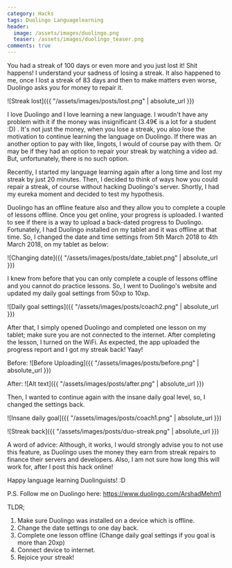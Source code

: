 ```yaml
---
category: Hacks
tags: Duolingo Languagelearning
header:
  image: /assets/images/duolingo.png
  teaser: /assets/images/duolingo_teaser.png  
comments: true
---
```


You had a streak of 100 days or even more and you just lost it! Shit happens! I understand your sadness of losing a streak. It also happened to me, once I lost a streak of 83 days and then to make matters even worse, Duolingo asks you for money to repair it. 


![Streak lost]({{ "/assets/images/posts/lost.png" | absolute_url }})


I love Duolingo and I love learning a new language. I woudn't have any problem with it if the money was insignificant (3.49€ is a lot for a student :D) . It's not just the money, when you lose a streak, you also lose the motivation to continue learning the language on Duolingo. If there was an another option to pay with like, lingots, I would of course pay with them. Or may be if they had an option to repair your streak by watching a video ad. But, unfortunately, there is no such option.

Recently, I started my language learning again after a long time and lost my streak by just 20 minutes. Then, I decided to think of ways how you could repair a streak, of course without hacking Duolingo's server. Shortly, I had my eureka moment and decided to test my hypothesis. 

Duolingo has an offline feature also and they allow you to complete a couple of lessons offline. Once you get online, your progress is uploaded. I wanted to see if there is a way to upload a back-dated progress to Duolingo. Fortunately, I had Duolingo installed on my tablet and it was offline at that time. So, I changed the date and time settings from 5th March 2018 to 4th March 2018, on my tablet as below:


![Changing date]({{ "/assets/images/posts/date_tablet.png" | absolute_url }})


I knew from before that you can only complete a couple of lessons offline and you cannot do practice lessons. So, I went to Duolingo's website and updated my daily goal settings from 50xp to 10xp. 

![Daily goal settings]({{ "/assets/images/posts/coach2.png" | absolute_url }})



After that, I simply opened Duolingo and completed one lesson on my tablet; make sure you are not connected to the internet. After completing the lesson, I turned on the WiFi. As expected, the app uploaded the progress report and I got my streak back! Yaay!


Before:
![Before Uploading]({{ "/assets/images/posts/before.png" | absolute_url }})

After:
![Alt text]({{ "/assets/images/posts/after.png" | absolute_url }})

Then, I wanted to continue again with the insane daily goal level, so, I changed the settings back.

![Insane daily goal]({{ "/assets/images/posts/coach1.png" | absolute_url }})


![Streak back]({{ "/assets/images/posts/duo-streak.png" | absolute_url }})

A word of advice: Although, it works, I would strongly advise you to not use this feature, as Duolingo uses the money they earn from streak repairs to finance their servers and developers. Also, I am not sure how long this will work for, after I post this hack online!

Happy language learning Duolinguists! :D

P.S. Follow me on Duolingo here: <a href="https://www.duolingo.com/ArshadMehm1" target="_blank">https://www.duolingo.com/ArshadMehm1</a>

TLDR;
1. Make sure Duolingo was installed on a device which is offline.
2. Change the date settings to one day back.
3. Complete one lesson offline (Change daily goal settings if you goal is more than 20xp)
4. Connect device to internet.
5. Rejoice your streak!